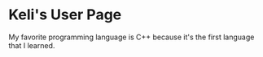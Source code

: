 # Keli's User Page
My favorite programming language is C++ because it's the first language that I learned. 